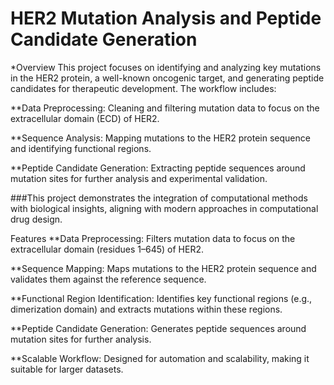# HER2 Mutation Analysis and Peptide Candidate Generation #
*Overview
This project focuses on identifying and analyzing key mutations in the HER2 protein, a well-known oncogenic target, and generating peptide candidates for therapeutic development. The workflow includes:

**Data Preprocessing: Cleaning and filtering mutation data to focus on the extracellular domain (ECD) of HER2.

**Sequence Analysis: Mapping mutations to the HER2 protein sequence and identifying functional regions.

**Peptide Candidate Generation: Extracting peptide sequences around mutation sites for further analysis and experimental validation.

###This project demonstrates the integration of computational methods with biological insights, aligning with modern approaches in computational drug design.

Features
**Data Preprocessing: Filters mutation data to focus on the extracellular domain (residues 1–645) of HER2.

**Sequence Mapping: Maps mutations to the HER2 protein sequence and validates them against the reference sequence.

**Functional Region Identification: Identifies key functional regions (e.g., dimerization domain) and extracts mutations within these regions.

**Peptide Candidate Generation: Generates peptide sequences around mutation sites for further analysis.

**Scalable Workflow: Designed for automation and scalability, making it suitable for larger datasets.
